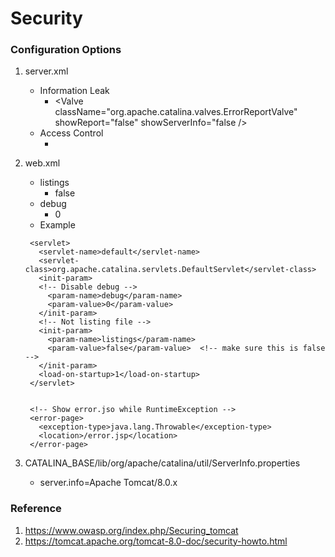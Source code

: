 # Security

### Configuration Options
1. server.xml
    * Information Leak
        * <Valve className="org.apache.catalina.valves.ErrorReportValve" showReport="false" showServerInfo="false />
    * Access Control
        * <Valve className="org.apache.catalina.valves.RemoteAddrValve" allow="127\.\d+\.\d+\.\d+|::1|0:0:0:0:0:0:0:1"/>

2. web.xml
    * listings
        * false
    * debug
        * 0
	* Example
    ```
     <servlet>
       <servlet-name>default</servlet-name>
       <servlet-class>org.apache.catalina.servlets.DefaultServlet</servlet-class>
       <init-param>
       <!-- Disable debug -->
         <param-name>debug</param-name>
         <param-value>0</param-value>
       </init-param>
       <!-- Not listing file -->
       <init-param>
         <param-name>listings</param-name>
         <param-value>false</param-value>  <!-- make sure this is false -->
       </init-param>
       <load-on-startup>1</load-on-startup>
     </servlet>


     <!-- Show error.jso while RuntimeException -->
     <error-page>
       <exception-type>java.lang.Throwable</exception-type>
       <location>/error.jsp</location>
     </error-page>
    ```

3. CATALINA_BASE/lib/org/apache/catalina/util/ServerInfo.properties
    * server.info=Apache Tomcat/8.0.x

### Reference
1. https://www.owasp.org/index.php/Securing_tomcat
2. https://tomcat.apache.org/tomcat-8.0-doc/security-howto.html

